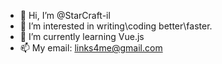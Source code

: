 - 👋 Hi, I’m @StarCraft-il
- 👀 I’m interested in writing\coding better\faster.
- 🌱 I’m currently learning Vue.js
- 📫 My email: links4me@gmail.com

<!---
StarCraft-il/StarCraft-il is a ✨ special ✨ repository because its `README.md` (this file) appears on your GitHub profile.
You can click the Preview link to take a look at your changes.
--->
